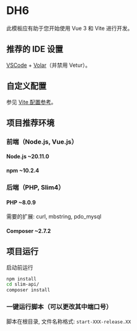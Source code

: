 # DH6

此模板应有助于您开始使用 Vue 3 和 Vite 进行开发。

## 推荐的 IDE 设置

[VSCode](https://code.visualstudio.com/) + [Volar](https://marketplace.visualstudio.com/items?itemName=Vue.volar)（并禁用 Vetur）。

## 自定义配置

参见 [Vite 配置参考](https://vite.dev/config/)。

## 项目推荐环境

### 前端（Node.js, Vue.js）

#### Node.js ~20.11.0

#### npm ~10.2.4

### 后端（PHP, Slim4）

#### PHP ~8.0.9

需要的扩展: curl, mbstring, pdo_mysql

#### Composer ~2.7.2

## 项目运行

启动前运行

```sh
npm install
cd slim-api/
composer install
```

### 一键运行脚本（可以更改其中端口号）

脚本在根目录, 文件名称格式: `start-XXX-release.XX`